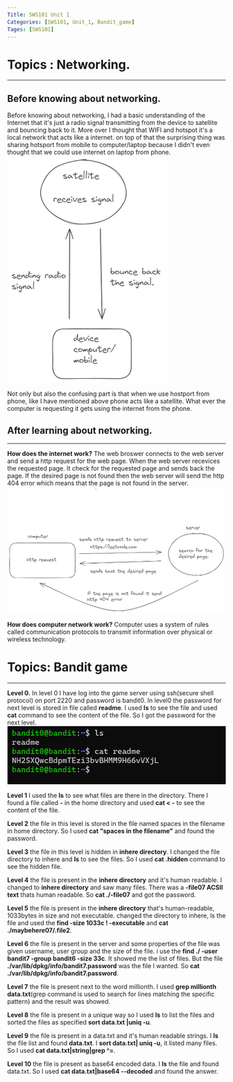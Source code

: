 ```yaml
---
Title: SWS101 Unit 1
Categories: [SWS101, Unit_1, Bandit_game]
Tages: [SWS101]
---
```


# Topics : Networking.
---
## Before knowing about networking.
Before knowing about networking, I had a basic understanding of the Internet that it's just a radio signal transmitting from the device to satellite and bouncing back to it. More over I thought that WIFI and hotspot it's a local network that acts like a internet. on top of that the surprising thing was sharing hotsport from mobile to computer/laptop because I didn't even thought that we could use internet on laptop from phone. 
![alt text](networking.png)

Not only but also the confusing part is that when we use hostport from phone, like I have mentioned above phone acts like a satellite. What ever the computer is requesting it gets using the internet from the phone. 

## After learning about networking.
---
**How does the internet work?**
The web broswer connects to the web server and send a http request for the web page. When the web server recevices the requested page. It check for the requested page and sends back the page. If the desired page is not found then the web server will send the http 404 error which means that the page is not found in the server.
![alt text](web.png)

**How does computer network work?**
Computer uses a system of rules called communication protocols to transmit information over physical or wireless technology.

# Topics: Bandit game
---
**Level 0.** In level 0 I have log into the game server using ssh(secure shell protocol) on port 2220 and password is bandit0. In level0 the password for next level is stored in file called **readme**. I used **ls** to see the file and used **cat** command to see the content of the file. So I got the password for the next level.
![alt text](0.png)

**Level 1** I used the **ls** to see what files are there in the directory. There I found a file called **-** in the home directory and used **cat < -** to see the content of the file.

**Level 2** the file in this level is stored in the file named spaces in the filename in home directory. So I used **cat "spaces in the filename"** and found the password.

**Level 3** the file in this level is hidden in **inhere directory**. I changed the file directory to inhere and **ls** to see the files. So I used **cat .hidden** command to see the hidden file.

**Level 4** the file is present in the **inhere directory** and it's human readable. I changed to **inhere directory** and saw many files. There was a **-file07 ACSII text** thats human readable. So **cat ./-file07** and got the password.

**Level 5** the file is present in the **inhere directory** that's human-readable, 1033bytes in size and not executable. changed the directory to inhere, ls the file and used the **find -size 1033c ! -executable** and **cat ./maybehere07/.file2**.

**Level 6** the file is present in the server and some properties of the file was given username, user group and the size of the file. i use the **find ./ -user bandit7 -group bandit6 -size 33c**. It showed me the list of files. But the file **./var/lib/dpkg/info/bandit7.password** was the file I wanted. So **cat ./var/lib/dpkg/info/bandit7.password**.

**Level 7** the file is present next to the word millionth. I used **grep millionth data.txt**(grep command is used to search for lines matching the specific pattern) and the result was showed.

**Level 8** the file is present in a unique way so I used **ls** to list the files and sorted the files as specified **sort data.txt |uniq -u**.

**Level 9** the file is present in a data.txt and it's human readable strings. I **ls** the file list and found **data.txt**. I **sort data.txt| uniq -u**, it listed many files. So I used **cat data.txt|string|grep ^=**.

**Level 10** the file is present as base64 encoded data. I **ls** the file and found data.txt. So I used **cat data.txt|base64 --decoded** and found the answer.

